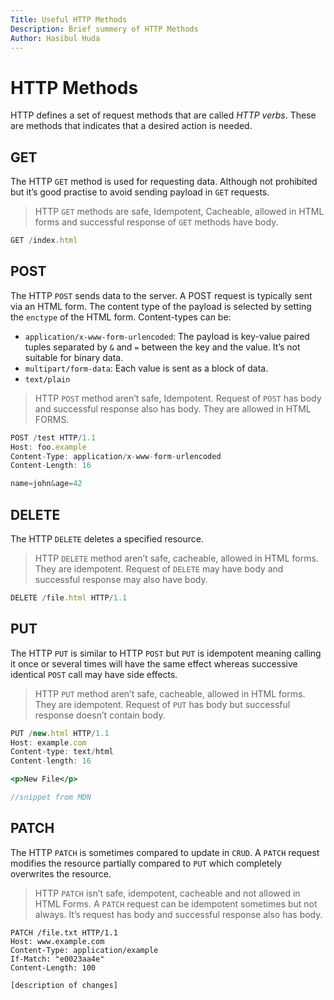 ```yaml
---
Title: Useful HTTP Methods
Description: Brief summery of HTTP Methods
Author: Hasibul Huda
---
```


# HTTP Methods

HTTP defines a set of request methods that are called *HTTP verbs*. These are methods that indicates that a desired action is needed.

## GET

The HTTP `GET` method is used for requesting data. Although not prohibited but it’s good practise to avoid sending payload in `GET` requests.

> HTTP `GET` methods are safe, Idempotent, Cacheable, allowed in HTML forms and successful response of `GET` methods have body.
> 

```jsx
GET /index.html
```

## POST

The HTTP `POST` sends data to the server. A POST request is typically sent via an HTML form. The content type of the payload is selected by setting the `enctype`  of the HTML form. Content-types can be:

- `application/x-www-form-urlencoded`: The payload is key-value paired tuples separated by `&` and `=` between the key and the value. It’s not suitable for binary data.
- `multipart/form-data`: Each value is sent as a block of data.
- `text/plain`

> HTTP `POST` method aren’t safe, Idempotent. Request of `POST` has body and successful response also has body. They are allowed in HTML FORMS.
> 

```jsx
POST /test HTTP/1.1
Host: foo.example
Content-Type: application/x-www-form-urlencoded
Content-Length: 16

name=john&age=42
```

## DELETE

The HTTP `DELETE` deletes a specified resource. 

> HTTP `DELETE` method aren’t safe, cacheable, allowed in HTML forms. They are idempotent. Request of `DELETE` may have body and successful response may also have body.
> 

```jsx
DELETE /file.html HTTP/1.1
```

## PUT

The HTTP `PUT` is similar to HTTP `POST` but `PUT` is idempotent meaning calling it once or several times will have the same effect whereas successive identical `POST` call may have side effects. 

> HTTP `PUT` method aren’t safe, cacheable, allowed in HTML forms. They are idempotent. Request of `PUT`  has body but successful response doesn’t contain body.
> 

```jsx
PUT /new.html HTTP/1.1
Host: example.com
Content-type: text/html
Content-length: 16

<p>New File</p>

//snippet from MDN
```

## PATCH

The HTTP `PATCH` is sometimes compared to update in `CRUD`. A `PATCH` request modifies the resource partially compared to `PUT` which completely overwrites the resource.

> HTTP `PATCH` isn’t safe, idempotent, cacheable and not allowed in HTML Forms. A `PATCH` request can be idempotent sometimes but not always. It’s request has body and successful response also has body.
> 

```
PATCH /file.txt HTTP/1.1
Host: www.example.com
Content-Type: application/example
If-Match: "e0023aa4e"
Content-Length: 100

[description of changes]
```